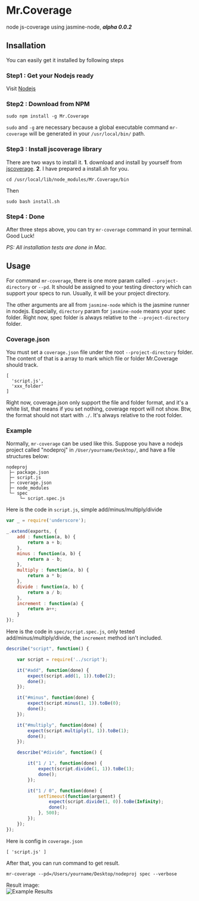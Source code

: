 Mr.Coverage
===========

node js-coverage using jasmine-node, _**alpha 0.0.2**_

## Insallation
You can easily get it installed by following steps
### Step1 : Get your Nodejs ready
Visit [Nodejs](http://nodejs.org)
### Step2 : Download from NPM
```
sudo npm install -g Mr.Coverage
```
`sudo` and  `-g` are necessary because a global executable command `mr-coverage` will be generated in your `/usr/local/bin/` path.
### Step3 : Install jscoverage library
There are two ways to install it. **1**. download and install by yourself from [jscoverage](http://siliconforks.com/jscoverage/download.html). **2**. I have prepared a install.sh for you.
```
cd /usr/local/lib/node_modules/Mr.Coverage/bin
```
Then   
```
sudo bash install.sh
```
### Step4 : Done
After three steps above, you can try `mr-coverage` command in your terminal. Good Luck!

_PS: All installation tests are done in Mac._   
## Usage
For command `mr-coverage`, there is one more param called `--project-directory` or `--pd`. It should be assigned to your testing directory which can support your specs to run. Usually, it will be your project directory.

The other arguments are all from `jasmine-node` which is the jasmine runner in nodejs. Especially, `directory` param for `jasmine-node` means your spec folder. Right now, spec folder is always relative to the `--project-directory` folder.

### Coverage.json
You must set a `coverage.json` file under the root `--project-directory` folder. The content of that is a array to mark which file or folder Mr.Coverage should track.
```
[
  'script.js',
  'xxx_folder'
]
```
Right now, coverage.json only support the file and folder format, and it's a white list, that means if you set nothing, coverage report will not show. Btw, the format should not start with `./`. It's always relative to the root folder.

### Example
Normally, `mr-coverage` can be used like this. Suppose you have a nodejs project called "nodeproj" in `/User/yourname/Desktop/`, and have a file structures below:
```
nodeproj      
 ├─ package.json   
 ├─ script.js   
 ├─ coverage.json
 ├─ node_modules   
 └─ spec   
     └─ script.spec.js   
```
Here is the code in `script.js`, simple add/minus/multiply/divide
```javascript
var _ = require('underscore');

_.extend(exports, {
	add : function(a, b) {
		return a + b;
	}, 
	minus : function(a, b) {
		return a - b;
	}, 
	multiply : function(a, b) {
		return a * b;
	}, 
	divide : function(a, b) {
		return a / b;
	}, 
	increment : function(a) {
		return a++;
	}
});
```
Here is the code in `spec/script.spec.js`, only tested add/minus/multiply/divide, the `increment` method isn't included.
```javascript
describe("script", function() {

	var script = require('../script');

	it("#add", function(done) {
		expect(script.add(1, 1)).toBe(2);
		done();
	});

	it("#minus", function(done) {
		expect(script.minus(1, 1)).toBe(0);
		done();
	});

	it("#multiply", function(done) {
		expect(script.multiply(1, 1)).toBe(1);
		done();
	});

	describe("#divide", function() {

		it("1 / 1", function(done) {
			expect(script.divide(1, 1)).toBe(1);
			done();
		});

		it("1 / 0", function(done) {
			setTimeout(function(argument) {
				expect(script.divide(1, 0)).toBe(Infinity);
				done();
			}, 500);
		});
	});
});
```
Here is config in `coverage.json`
```
[ 'script.js' ]
```
After that, you can run command to get result.
```
mr-coverage --pd=/Users/yourname/Desktop/nodeproj spec --verbose
```
Result image:   
![Example Results](http://farm9.staticflickr.com/8162/7294601970_02b2687115_z.jpg)